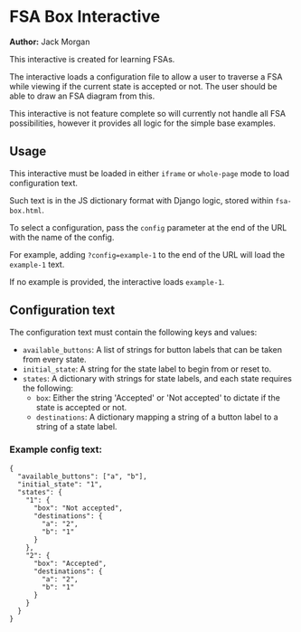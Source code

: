 # FSA Box Interactive

**Author:** Jack Morgan

This interactive is created for learning FSAs.

The interactive loads a configuration file to allow a user to traverse a FSA
while viewing if the current state is accepted or not. The user should be able
to draw an FSA diagram from this.

This interactive is not feature complete so will currently not handle all FSA possibilities, however it provides all logic for the simple base examples.

## Usage

This interactive must be loaded in either `iframe` or `whole-page` mode to load
configuration text.

Such text is in the JS dictionary format with Django logic, stored within `fsa-box.html`.

To select a configuration, pass the `config` parameter at the end of the
URL with the name of the config.

For example, adding `?config=example-1` to the end of the URL will load the `example-1` text.

If no example is provided, the interactive loads `example-1`.

## Configuration text

The configuration text must contain the following keys and values:

- `available_buttons`: A list of strings for button labels that can be taken
  from every state.
- `initial_state`: A string for the state label to begin from or reset to.
- `states`: A dictionary with strings for state labels, and each state requires
  the following:
  - `box`: Either the string 'Accepted' or 'Not accepted' to dictate if the
    state is accepted or not.
  - `destinations`: A dictionary mapping a string of a button label to a string
    of a state label.

### Example config text:

```
{
  "available_buttons": ["a", "b"],
  "initial_state": "1",
  "states": {
    "1": {
      "box": "Not accepted",
      "destinations": {
        "a": "2",
        "b": "1"
      }
    },
    "2": {
      "box": "Accepted",
      "destinations": {
        "a": "2",
        "b": "1"
      }
    }
  }
}
```

